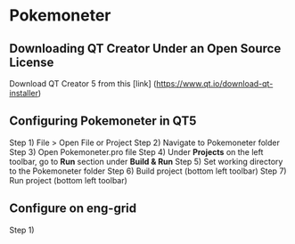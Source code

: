 # Pokemoneter

## Downloading QT Creator Under an Open Source License
Download QT Creator 5 from this [link] (https://www.qt.io/download-qt-installer)

## Configuring Pokemoneter in QT5
Step 1) File > Open File or Project
Step 2) Navigate to Pokemoneter folder
Step 3) Open Pokemoneter.pro file
Step 4) Under **Projects** on the left toolbar, go to **Run** section under **Build & Run**
Step 5) Set working directory to the Pokemoneter folder
Step 6) Build project (bottom left toolbar)
Step 7) Run project (bottom left toolbar)

## Configure on eng-grid
Step 1)

